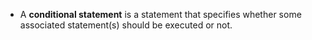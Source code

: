 - A **conditional statement** is a statement that specifies whether some associated statement(s) should be executed or not.
